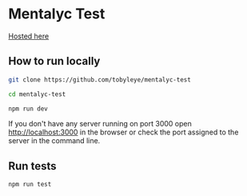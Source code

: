 # Mentalyc Test

[Hosted here](https://mentalyc-test-ochre.vercel.app)

## How to run locally

```bash
git clone https://github.com/tobyleye/mentalyc-test

cd mentalyc-test

npm run dev
```

If you don't have any server running on port 3000 open [http://localhost:3000](http://localhost:3000) in the browser or check the port assigned to the server in the command line.

## Run tests

```bash
npm run test
```
